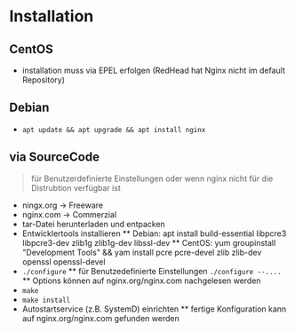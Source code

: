 # Installation

## CentOS
* installation muss via EPEL erfolgen (RedHead hat Nginx nicht im default Repository)

## Debian
* `apt update && apt upgrade && apt install nginx`

## via SourceCode
> für Benutzerdefinierte Einstellungen oder wenn nginx nicht für die Distrubtion verfügbar ist
* ningx.org -> Freeware
* nginx.com -> Commerzial
* tar-Datei herunterladen und entpacken
* Entwicklertools installieren
** Debian: apt install build-essential libpcre3 libpcre3-dev zlib1g zlib1g-dev libssl-dev
** CentOS: yum groupinstall "Development Tools" && yam install pcre pcre-devel zlib zlib-dev openssl openssl-devel
* `./configure`
** für Benutzedefinierte Einstellungen `./configure --....`
** Options können auf nginx.org/nginx.com nachgelesen werden
* `make`
* `make install`
* Autostartservice (z.B. SystemD) einrichten
** fertige Konfiguration kann auf nginx.org/nginx.com gefunden werden